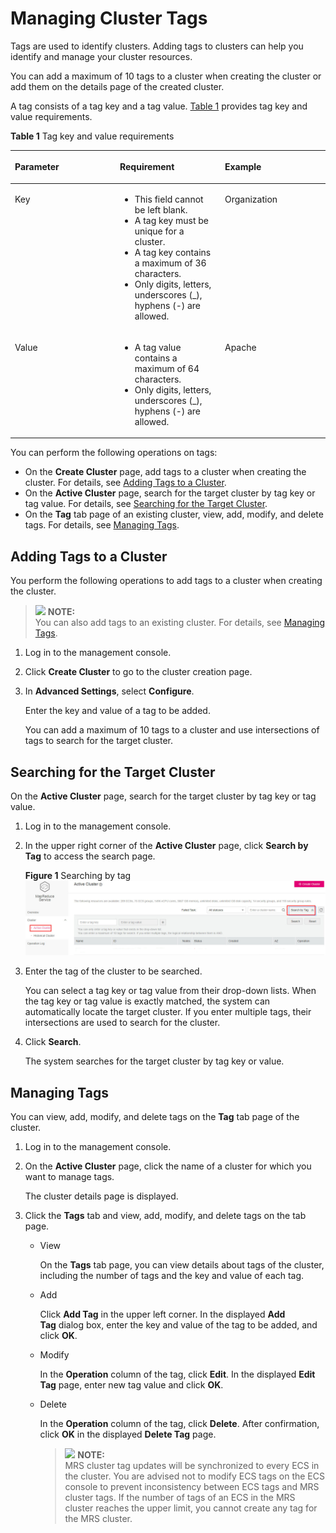 # Managing Cluster Tags<a name="EN-US_TOPIC_0125375579"></a>

Tags are used to identify clusters. Adding tags to clusters can help you identify and manage your cluster resources.

You can add a maximum of 10 tags to a cluster when creating the cluster or add them on the details page of the created cluster.

A tag consists of a tag key and a tag value.  [Table 1](#table16316649132010)  provides tag key and value requirements.

**Table  1**  Tag key and value requirements

<a name="table16316649132010"></a>
<table><thead align="left"><tr id="row63177491201"><th class="cellrowborder" valign="top" width="33.33333333333333%" id="mcps1.2.4.1.1"><p id="p1861341272817"><a name="p1861341272817"></a><a name="p1861341272817"></a>Parameter</p>
</th>
<th class="cellrowborder" valign="top" width="33.33333333333333%" id="mcps1.2.4.1.2"><p id="p161321232818"><a name="p161321232818"></a><a name="p161321232818"></a>Requirement</p>
</th>
<th class="cellrowborder" valign="top" width="33.33333333333333%" id="mcps1.2.4.1.3"><p id="p4614131262812"><a name="p4614131262812"></a><a name="p4614131262812"></a>Example</p>
</th>
</tr>
</thead>
<tbody><tr id="row93171449162013"><td class="cellrowborder" valign="top" width="33.33333333333333%" headers="mcps1.2.4.1.1 "><p id="p931774942019"><a name="p931774942019"></a><a name="p931774942019"></a>Key</p>
</td>
<td class="cellrowborder" valign="top" width="33.33333333333333%" headers="mcps1.2.4.1.2 "><a name="ul108861315388"></a><a name="ul108861315388"></a><ul id="ul108861315388"><li>This field cannot be left blank.</li><li>A tag key must be unique for a cluster.</li><li>A tag key contains a maximum of 36 characters.</li><li>Only digits, letters, underscores (_), hyphens (-) are allowed.</li></ul>
</td>
<td class="cellrowborder" valign="top" width="33.33333333333333%" headers="mcps1.2.4.1.3 "><p id="p2317144913209"><a name="p2317144913209"></a><a name="p2317144913209"></a>Organization</p>
</td>
</tr>
<tr id="row193176495203"><td class="cellrowborder" valign="top" width="33.33333333333333%" headers="mcps1.2.4.1.1 "><p id="p931714916209"><a name="p931714916209"></a><a name="p931714916209"></a>Value</p>
</td>
<td class="cellrowborder" valign="top" width="33.33333333333333%" headers="mcps1.2.4.1.2 "><a name="ul1221649193817"></a><a name="ul1221649193817"></a><ul id="ul1221649193817"><li>A tag value contains a maximum of 64 characters.</li><li>Only digits, letters, underscores (_), hyphens (-) are allowed.</li></ul>
</td>
<td class="cellrowborder" valign="top" width="33.33333333333333%" headers="mcps1.2.4.1.3 "><p id="p431704919201"><a name="p431704919201"></a><a name="p431704919201"></a>Apache</p>
</td>
</tr>
</tbody>
</table>

You can perform the following operations on tags:

-   On the  **Create Cluster**  page, add tags to a cluster when creating the cluster. For details, see [Adding Tags to a Cluster](#section157211552192112).
-   On the  **Active Cluster** page, search for the target cluster by tag key or tag value. For details, see [Searching for the Target Cluster](#section17182338172517).
-   On the  **Tag** tab page of an existing cluster, view, add, modify, and delete tags. For details, see [Managing Tags](#section8744161572618).

## Adding Tags to a Cluster<a name="section157211552192112"></a>

You perform the following operations to add tags to a cluster when creating the cluster.

>![](/images/icon-note.gif) **NOTE:**   
>You can also add tags to an existing cluster. For details, see  [Managing Tags](#section8744161572618).  

1.  Log in to the management console.
2.  Click  **Create Cluster**  to go to the cluster creation page.
3.  In  **Advanced Settings**, select **Configure**.

    Enter the key and value of a tag to be added.

    You can add a maximum of 10 tags to a cluster and use intersections of tags to search for the target cluster.


## Searching for the Target Cluster<a name="section17182338172517"></a>

On the  **Active Cluster**  page, search for the target cluster by tag key or tag value.

1.  Log in to the management console.
2.  In the upper right corner of the  **Active Cluster** page, click **Search by Tag**  to access the search page.

    **Figure  1**  Searching by tag<a name="fig2631298318931"></a>  
    ![](figures/searching-by-tag.png "searching-by-tag")

3.  Enter the tag of the cluster to be searched.

    You can select a tag key or tag value from their drop-down lists. When the tag key or tag value is exactly matched, the system can automatically locate the target cluster. If you enter multiple tags, their intersections are used to search for the cluster.

4.  Click  **Search**.

    The system searches for the target cluster by tag key or value.


## Managing Tags<a name="section8744161572618"></a>

You can view, add, modify, and delete tags on the  **Tag**  tab page of the cluster.

1.  Log in to the management console.
2.  On the  **Active Cluster**  page, click the name of a cluster for which you want to manage tags.

    The cluster details page is displayed.

3.  Click the  **Tags**  tab and view, add, modify, and delete tags on the tab page.
    -   View

        On the  **Tags**  tab page, you can view details about tags of the cluster, including the number of tags and the key and value of each tag.

    -   Add

        Click  **Add Tag**  in the upper left corner. In the displayed **Add Tag** dialog box, enter the key and value of the tag to be added, and click **OK**.

    -   Modify

        In the  **Operation** column of the tag, click **Edit**. In the displayed **Edit Tag** page, enter new tag value and click **OK**.

    -   Delete

        In the  **Operation** column of the tag, click **Delete**. After confirmation, click **OK**  in the displayed **Delete Tag**  page.

        >![](/images/icon-note.gif) **NOTE:**   
        >MRS cluster tag updates will be synchronized to every ECS in the cluster. You are advised not to modify ECS tags on the ECS console to prevent inconsistency between ECS tags and MRS cluster tags. If the number of tags of an ECS in the MRS cluster reaches the upper limit, you cannot create any tag for the MRS cluster.  




